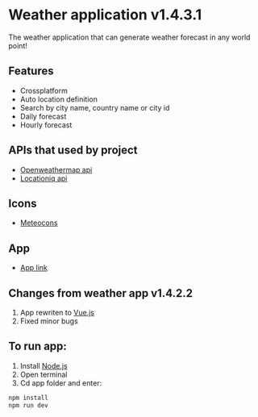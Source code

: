 
# Weather application v1.4.3.1

The weather application that can generate weather forecast in any world point!

## Features

- Crossplatform
- Auto location definition
- Search by city name, country name or city id
- Daily forecast
- Hourly forecast

## APIs that used by project 

- [Openweathermap api](https://openweathermap.org/api)
- [Locationiq api](https://locationiq.com/)

## Icons

- [Meteocons](https://github.com/basmilius/weather-icons)

## App

 - [App link](https://weather-app-vue.si1ogdev.ru/)

## Changes from weather app v1.4.2.2

1. App rewriten to [Vue.js](https://vuejs.org/)
1. Fixed minor bugs

## To run app:

1. Install [Node.js](https://nodejs.org/en)
1. Open terminal
1. Cd app folder and enter: 

```sh
npm install
npm run dev
```
